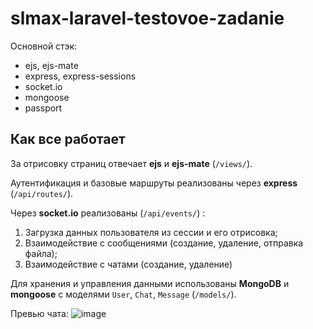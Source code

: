 # slmax-laravel-testovoe-zadanie

Основной стэк:

-   ejs, ejs-mate
-   express, express-sessions
-   socket.io
-   mongoose
-   passport

## Как все работает

За отрисовку страниц отвечает **ejs** и **ejs-mate** (`/views/`).

Аутентификация и базовые маршруты реализованы через **express** (`/api/routes/`).

Через **socket.io** реализованы (`/api/events/`) :

1. Загрузка данных пользователя из сессии и его отрисовка;
2. Взаимодействие с сообщениями (создание, удаление, отправка файла);
3. Взаимодействие с чатами (создание, удаление)

Для хранения и управления данными использованы **MongoDB** и **mongoose** с моделями `User`, `Chat`, `Message` (`/models/`).


Превью чата:
![image](https://github.com/ncioo/slmax-laravel-testovoe-zadanie/assets/60670380/3a52608b-3410-437c-9f31-7c5e8f48554a)
